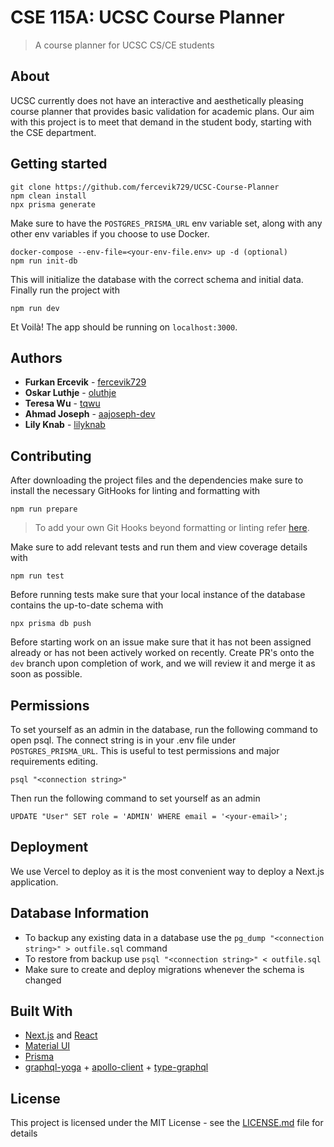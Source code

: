 # CSE 115A: UCSC Course Planner

> A course planner for UCSC CS/CE students

## About

UCSC currently does not have an interactive and aesthetically pleasing course planner that provides basic validation
for academic plans. Our aim with this project is to meet that demand in the student body, starting with the CSE
department.

## Getting started

```
git clone https://github.com/fercevik729/UCSC-Course-Planner
npm clean install
npx prisma generate
```

Make sure to have the `POSTGRES_PRISMA_URL` env variable set, along with any other env variables if you choose to use Docker.

```
docker-compose --env-file=<your-env-file.env> up -d (optional)
npm run init-db
```

This will initialize the database with the correct schema and initial data.
Finally run the project with

```
npm run dev
```

Et Voilà! The app should be running on `localhost:3000`.

## Authors

- **Furkan Ercevik** - [fercevik729](https://github.com/fercevik729)
- **Oskar Luthje** - [oluthje](https://github.com/oluthje)
- **Teresa Wu** - [tqwu](https://github.com/tqwu)
- **Ahmad Joseph** - [aajoseph-dev](https://github.com/aajoseph-dev)
- **Lily Knab** - [lilyknab](https://github.com/lilyknab)

## Contributing

After downloading the project files and the dependencies make sure to install the necessary GitHooks for linting and formatting with

```
npm run prepare
```

> To add your own Git Hooks beyond formatting or linting refer [here](https://typicode.github.io/husky/).

Make sure to add relevant tests and run them and view coverage details with

```
npm run test
```

Before running tests make sure that your local instance of the database contains the up-to-date schema with

```
npx prisma db push
```

Before starting work on an issue make sure that it has not been assigned already or has not been actively worked on recently.
Create PR's onto the `dev` branch upon completion of work, and we will review it and merge it as soon as possible.

## Permissions

To set yourself as an admin in the database, run the following command to open psql. The connect string is in your .env file under `POSTGRES_PRISMA_URL`. This is useful to test permissions and major requirements editing.

```
psql "<connection string>"
```

Then run the following command to set yourself as an admin

```
UPDATE "User" SET role = 'ADMIN' WHERE email = '<your-email>';
```

## Deployment

We use Vercel to deploy as it is the most convenient way to deploy a Next.js application.

## Database Information

- To backup any existing data in a database use the `pg_dump "<connection string>" > outfile.sql` command
- To restore from backup use `psql "<connection string>" < outfile.sql`
- Make sure to create and deploy migrations whenever the schema is changed

## Built With

- [Next.js](https://nextjs.org/) and [React](https://react.dev/)
- [Material UI](https://github.com/mui/material-ui)
- [Prisma](https://www.prisma.io/)
- [graphql-yoga](https://github.com/dotansimha/graphql-yoga) + [apollo-client](https://github.com/apollographql/apollo-client) + [type-graphql](https://github.com/MichalLytek/type-graphql)

## License

This project is licensed under the MIT License - see the [LICENSE.md](LICENSE.md) file for details
